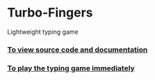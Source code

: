 # Turbo-Fingers
Lightweight typing game

### [To view source code and documentation](https://glitch.com/edit/#!/rightful-spiced-mammal?path=README.md%3A1%3A0) 

### [To play the typing game immediately](https://rightful-spiced-mammal.glitch.me/)

